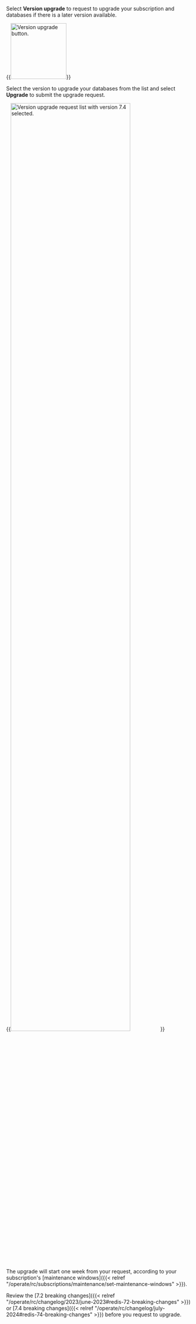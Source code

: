 Select **Version upgrade** to request to upgrade your subscription and databases if there is a later version available.

{{<image filename="images/rc/button-version-upgrade.png" width=150px alt="Version upgrade button." >}}

Select the version to upgrade your databases from the list and select **Upgrade** to submit the upgrade request.

{{<image filename="images/rc/version-upgrade-request.png" width=80% alt="Version upgrade request list with version 7.4 selected." >}}

The upgrade will start one week from your request, according to your subscription's [maintenance windows]({{< relref "/operate/rc/subscriptions/maintenance/set-maintenance-windows" >}}). 

Review the [7.2 breaking changes]({{< relref "/operate/rc/changelog/2023/june-2023#redis-72-breaking-changes" >}}) or [7.4 breaking changes]({{< relref "/operate/rc/changelog/july-2024#redis-74-breaking-changes" >}}) before you request to upgrade.